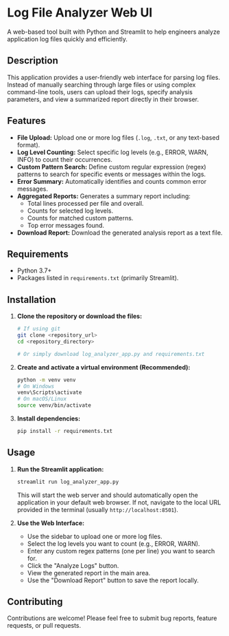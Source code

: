 # Log File Analyzer Web UI

A web-based tool built with Python and Streamlit to help engineers analyze application log files quickly and efficiently.

## Description

This application provides a user-friendly web interface for parsing log files. Instead of manually searching through large files or using complex command-line tools, users can upload their logs, specify analysis parameters, and view a summarized report directly in their browser.

## Features

* **File Upload:** Upload one or more log files (`.log`, `.txt`, or any text-based format).
* **Log Level Counting:** Select specific log levels (e.g., ERROR, WARN, INFO) to count their occurrences.
* **Custom Pattern Search:** Define custom regular expression (regex) patterns to search for specific events or messages within the logs.
* **Error Summary:** Automatically identifies and counts common error messages.
* **Aggregated Reports:** Generates a summary report including:
  * Total lines processed per file and overall.
  * Counts for selected log levels.
  * Counts for matched custom patterns.
  * Top error messages found.
* **Download Report:** Download the generated analysis report as a text file.

## Requirements

* Python 3.7+
* Packages listed in `requirements.txt` (primarily Streamlit).

## Installation

1. **Clone the repository or download the files:**

   ```bash
   # If using git
   git clone <repository_url>
   cd <repository_directory>

   # Or simply download log_analyzer_app.py and requirements.txt
   ```
2. **Create and activate a virtual environment (Recommended):**

   ```bash
   python -m venv venv
   # On Windows
   venv\Scripts\activate
   # On macOS/Linux
   source venv/bin/activate
   ```
3. **Install dependencies:**

   ```bash
   pip install -r requirements.txt
   ```

## Usage

1. **Run the Streamlit application:**

   ```bash
   streamlit run log_analyzer_app.py
   ```

   This will start the web server and should automatically open the application in your default web browser. If not, navigate to the local URL provided in the terminal (usually `http://localhost:8501`).
2. **Use the Web Interface:**

   * Use the sidebar to upload one or more log files.
   * Select the log levels you want to count (e.g., ERROR, WARN).
   * Enter any custom regex patterns (one per line) you want to search for.
   * Click the "Analyze Logs" button.
   * View the generated report in the main area.
   * Use the "Download Report" button to save the report locally.

## Contributing

Contributions are welcome! Please feel free to submit bug reports, feature requests, or pull requests.
